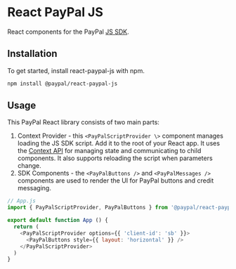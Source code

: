 # React PayPal JS

React components for the PayPal [JS SDK](https://developer.paypal.com/docs/checkout/).

## Installation

To get started, install react-paypal-js with npm.

```sh
npm install @paypal/react-paypal-js
```

## Usage

This PayPal React library consists of two main parts:

1. Context Provider - this `<PayPalScriptProvider \>` component manages loading the JS SDK script. Add it to the root of your React app. It uses the [Context API](https://reactjs.org/docs/context.html) for managing state and communicating to child components. It also supports reloading the script when parameters change.
2. SDK Components - the `<PayPalButtons />` and `<PayPalMessages />` components are used to render the UI for PayPal buttons and credit messaging.

```js
// App.js
import { PayPalScriptProvider, PayPalButtons } from '@paypal/react-paypal-js'

export default function App () {
  return (
    <PayPalScriptProvider options={{ 'client-id': 'sb' }}>
      <PayPalButtons style={{ layout: 'horizontal' }} />
    </PayPalScriptProvider>
  )
}
```
